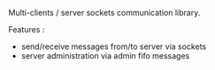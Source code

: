 Multi-clients / server sockets communication library.

Features :
- send/receive messages from/to server via sockets
- server administration via admin fifo messages
